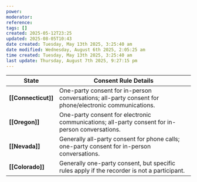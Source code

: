 ```yaml
---
power: 
moderator:
reference:
tags: []
created: 2025-05-12T23:25
updated: 2025-08-05T10:43
date created: Tuesday, May 13th 2025, 3:25:40 am
date modified: Wednesday, August 6th 2025, 2:05:25 am
time created: Tuesday, May 13th 2025, 3:25:40 am
last update: Thursday, August 7th 2025, 9:27:15 pm
---
```


| State               | Consent Rule Details                                                                                                                                                                                                                                                                                                                                             |
| ------------------- | ---------------------------------------------------------------------------------------------------------------------------------------------------------------------------------------------------------------------------------------------------------------------------------------------------------------------------------------------------------------- |
| **[[Connecticut]]** | One-party consent for in-person conversations; all-party consent for phone/electronic communications[](https://en.wikipedia.org/wiki/Telephone_call_recording_laws)[](https://www.scribblevet.com/blog/recording-consent-laws-across-the-us)[](https://www.klenty.com/blog/call-recording-laws/)[](https://phonexa.com/blog/fcc-call-recordings-compliance/).    |
| **[[Oregon]]**      | One-party consent for electronic communications; all-party consent for in-person conversations[](https://en.wikipedia.org/wiki/Telephone_call_recording_laws)[](https://otter.ai/blog/is-it-illegal-to-record-someone-without-their-permission)[](https://www.klenty.com/blog/call-recording-laws/)[](https://phonexa.com/blog/fcc-call-recordings-compliance/). |
| **[[Nevada]]**      | Generally all-party consent for phone calls; one-party consent for in-person conversations[](https://en.wikipedia.org/wiki/Telephone_call_recording_laws)[](https://phonexa.com/blog/fcc-call-recordings-compliance/).                                                                                                                                           |
| **[[Colorado]]**    | Generally one-party consent, but specific rules apply if the recorder is not a participant[](https://www.scribblevet.com/blog/recording-consent-laws-across-the-us)[](https://www.klenty.com/blog/call-recording-laws/)[](https://phonexa.com/blog/fcc-call-recordings-compliance/).                                                                             |
